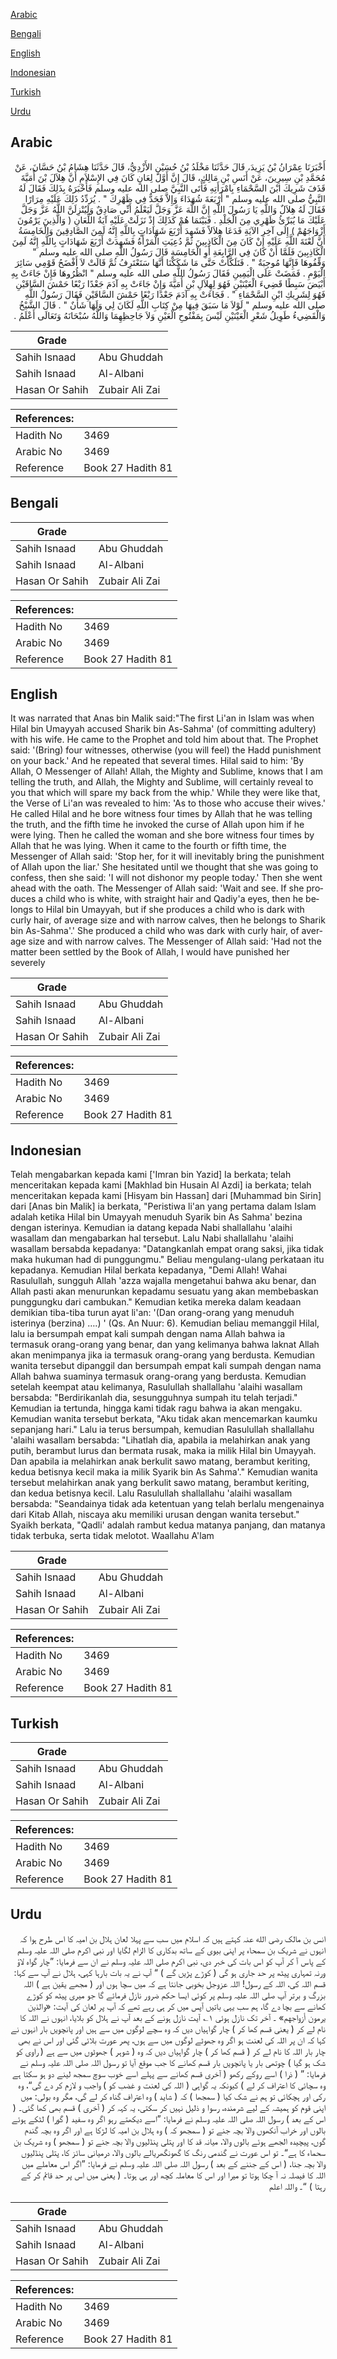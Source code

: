 [Arabic](#arabic)

[Bengali](#bengali)

[English](#english)

[Indonesian](#indonesian)

[Turkish](#turkish)

[Urdu](#urdu)

## Arabic


<div dir="rtl" lang="ar" style={{fontSize:'larger',backgroundColor:'#f8f9fa',padding:20}}>
أَخْبَرَنَا عِمْرَانُ بْنُ يَزِيدَ، قَالَ حَدَّثَنَا مَخْلَدُ بْنُ حُسَيْنٍ الأَزْدِيُّ، قَالَ حَدَّثَنَا هِشَامُ بْنُ حَسَّانَ، عَنْ مُحَمَّدِ بْنِ سِيرِينَ، عَنْ أَنَسِ بْنِ مَالِكٍ، قَالَ إِنَّ أَوَّلَ لِعَانٍ كَانَ فِي الإِسْلاَمِ أَنَّ هِلاَلَ بْنَ أُمَيَّةَ قَذَفَ شَرِيكَ ابْنَ السَّحْمَاءِ بِامْرَأَتِهِ فَأَتَى النَّبِيَّ صلى الله عليه وسلم فَأَخْبَرَهُ بِذَلِكَ فَقَالَ لَهُ النَّبِيُّ صلى الله عليه وسلم ‏"‏ أَرْبَعَةَ شُهَدَاءَ وَإِلاَّ فَحَدٌّ فِي ظَهْرِكَ ‏"‏ ‏.‏ يُرَدِّدُ ذَلِكَ عَلَيْهِ مِرَارًا فَقَالَ لَهُ هِلاَلٌ وَاللَّهِ يَا رَسُولَ اللَّهِ إِنَّ اللَّهَ عَزَّ وَجَلَّ لَيَعْلَمُ أَنِّي صَادِقٌ وَلَيُنْزِلَنَّ اللَّهُ عَزَّ وَجَلَّ عَلَيْكَ مَا يُبَرِّئُ ظَهْرِي مِنَ الْجَلْدِ ‏.‏ فَبَيْنَمَا هُمْ كَذَلِكَ إِذْ نَزَلَتْ عَلَيْهِ آيَةُ اللِّعَانِ ‏(‏ وَالَّذِينَ يَرْمُونَ أَزْوَاجَهُمْ ‏)‏ إِلَى آخِرِ الآيَةِ فَدَعَا هِلاَلاً فَشَهِدَ أَرْبَعَ شَهَادَاتٍ بِاللَّهِ إِنَّهُ لَمِنَ الصَّادِقِينَ وَالْخَامِسَةُ أَنَّ لَعْنَةَ اللَّهِ عَلَيْهِ إِنْ كَانَ مِنَ الْكَاذِبِينَ ثُمَّ دُعِيَتِ الْمَرْأَةُ فَشَهِدَتْ أَرْبَعَ شَهَادَاتٍ بِاللَّهِ إِنَّهُ لَمِنَ الْكَاذِبِينَ فَلَمَّا أَنْ كَانَ فِي الرَّابِعَةِ أَوِ الْخَامِسَةِ قَالَ رَسُولُ اللَّهِ صلى الله عليه وسلم ‏"‏ وَقِّفُوهَا فَإِنَّهَا مُوجِبَةٌ ‏"‏ ‏.‏ فَتَلَكَّأَتْ حَتَّى مَا شَكَكْنَا أَنَّهَا سَتَعْتَرِفُ ثُمَّ قَالَتْ لاَ أَفْضَحُ قَوْمِي سَائِرَ الْيَوْمِ ‏.‏ فَمَضَتْ عَلَى الْيَمِينِ فَقَالَ رَسُولُ اللَّهِ صلى الله عليه وسلم ‏"‏ انْظُرُوهَا فَإِنْ جَاءَتْ بِهِ أَبْيَضَ سَبِطًا قَضِيءَ الْعَيْنَيْنِ فَهُوَ لِهِلاَلِ بْنِ أُمَيَّةَ وَإِنْ جَاءَتْ بِهِ آدَمَ جَعْدًا رَبْعًا حَمْشَ السَّاقَيْنِ فَهُوَ لِشَرِيكِ ابْنِ السَّحْمَاءِ ‏"‏ ‏.‏ فَجَاءَتْ بِهِ آدَمَ جَعْدًا رَبْعًا حَمْشَ السَّاقَيْنِ فَقَالَ رَسُولُ اللَّهِ صلى الله عليه وسلم ‏"‏ لَوْلاَ مَا سَبَقَ فِيهَا مِنْ كِتَابِ اللَّهِ لَكَانَ لِي وَلَهَا شَأْنٌ ‏"‏ ‏.‏ قَالَ الشَّيْخُ وَالْقَضِيءُ طَوِيلُ شَعْرِ الْعَيْنَيْنِ لَيْسَ بِمَفْتُوحِ الْعَيْنِ وَلاَ جَاحِظِهِمَا وَاللَّهُ سُبْحَانَهُ وَتَعَالَى أَعْلَمُ ‏.‏
</div>
<div style={{backgroundColor:'#f8f9fa',padding:20, marginBottom: 10}}><table> <thead> <tr> <th>Grade</th> <th></th> </tr> </thead> <tbody> <tr><td>Sahih Isnaad</td><td>Abu Ghuddah</td></tr><tr><td>Sahih Isnaad</td><td>Al-Albani</td></tr><tr><td>Hasan Or Sahih</td><td>Zubair Ali Zai</td></tr></tbody></table><table> <thead> <tr> <th>References:</th> <th></th> </tr> </thead> <tbody><tr><td>Hadith No</td><td>3469</td></tr><tr><td>Arabic No</td><td>3469</td></tr><tr><td>Reference</td><td>Book 27 Hadith 81</td></tr></tbody></table></div>

## Bengali


<div dir="ltr" lang="bn" style={{fontSize:'larger',backgroundColor:'#f8f9fa',padding:20}}>

</div>
<div style={{backgroundColor:'#f8f9fa',padding:20, marginBottom: 10}}><table> <thead> <tr> <th>Grade</th> <th></th> </tr> </thead> <tbody> <tr><td>Sahih Isnaad</td><td>Abu Ghuddah</td></tr><tr><td>Sahih Isnaad</td><td>Al-Albani</td></tr><tr><td>Hasan Or Sahih</td><td>Zubair Ali Zai</td></tr></tbody></table><table> <thead> <tr> <th>References:</th> <th></th> </tr> </thead> <tbody><tr><td>Hadith No</td><td>3469</td></tr><tr><td>Arabic No</td><td>3469</td></tr><tr><td>Reference</td><td>Book 27 Hadith 81</td></tr></tbody></table></div>

## English


<div dir="ltr" lang="en" style={{fontSize:'larger',backgroundColor:'#f8f9fa',padding:20}}>
It was narrated that Anas bin Malik said:"The first Li'an in Islam was when Hilal bin Umayyah accused Sharik bin As-Sahma' (of committing adultery) with his wife. He came to the Prophet and told him about that. The Prophet said: '(Bring) four witnesses, otherwise (you will feel) the Hadd punishment on your back.' And he repeated that several times. Hilal said to him: 'By Allah, O Messenger of Allah! Allah, the Mighty and Sublime, knows that I am telling the truth, and Allah, the Mighty and Sublime, will certainly reveal to you that which will spare my back from the whip.' While they were like that, the Verse of Li'an was revealed to him: 'As to those who accuse their wives.' He called Hilal and he bore witness four times by Allah that he was telling the truth, and the fifth time he invoked the curse of Allah upon him if he were lying. Then he called the woman and she bore witness four times by Allah that he was lying. When it came to the fourth or fifth time, the Messenger of Allah said: 'Stop her, for it will inevitably bring the punishment of Allah upon the liar.' She hesitated until we thought that she was going to confess, then she said: 'I will not dishonor my people today.' Then she went ahead with the oath. The Messenger of Allah said: 'Wait and see. If she produces a child who is white, with straight hair and Qadiy'a eyes, then he belongs to Hilal bin Umayyah, but if she produces a child who is dark with curly hair, of average size and with narrow calves, then he belongs to Sharik bin As-Sahma'.' She produced a child who was dark with curly hair, of average size and with narrow calves. The Messenger of Allah said: 'Had not the matter been settled by the Book of Allah, I would have punished her severely
</div>
<div style={{backgroundColor:'#f8f9fa',padding:20, marginBottom: 10}}><table> <thead> <tr> <th>Grade</th> <th></th> </tr> </thead> <tbody> <tr><td>Sahih Isnaad</td><td>Abu Ghuddah</td></tr><tr><td>Sahih Isnaad</td><td>Al-Albani</td></tr><tr><td>Hasan Or Sahih</td><td>Zubair Ali Zai</td></tr></tbody></table><table> <thead> <tr> <th>References:</th> <th></th> </tr> </thead> <tbody><tr><td>Hadith No</td><td>3469</td></tr><tr><td>Arabic No</td><td>3469</td></tr><tr><td>Reference</td><td>Book 27 Hadith 81</td></tr></tbody></table></div>

## Indonesian


<div dir="ltr" lang="id" style={{fontSize:'larger',backgroundColor:'#f8f9fa',padding:20}}>
Telah mengabarkan kepada kami ['Imran bin Yazid] Ia berkata; telah menceritakan kepada kami [Makhlad bin Husain Al Azdi] ia berkata; telah menceritakan kepada kami [Hisyam bin Hassan] dari [Muhammad bin Sirin] dari [Anas bin Malik] ia berkata, "Peristiwa li'an yang pertama dalam Islam adalah ketika Hilal bin Umayyah menuduh Syarik bin As Sahma' bezina dengan isterinya. Kemudian ia datang kepada Nabi shallallahu 'alaihi wasallam dan mengabarkan hal tersebut. Lalu Nabi shallallahu 'alaihi wasallam bersabda kepadanya: "Datangkanlah empat orang saksi, jika tidak maka hukuman had di punggungmu." Beliau mengulang-ulang perkataan itu kepadanya. Kemudian Hilal berkata kepadanya, "Demi Allah! Wahai Rasulullah, sungguh Allah 'azza wajalla mengetahui bahwa aku benar, dan Allah pasti akan menurunkan kepadamu sesuatu yang akan membebaskan punggungku dari cambukan." Kemudian ketika mereka dalam keadaan demikian tiba-tiba turun ayat li'an: '(Dan orang-orang yang menuduh isterinya (berzina) ….) ' (Qs. An Nuur: 6). Kemudian beliau memanggil Hilal, lalu ia bersumpah empat kali sumpah dengan nama Allah bahwa ia termasuk orang-orang yang benar, dan yang kelimanya bahwa laknat Allah akan menimpanya jika ia termasuk orang-orang yang berdusta. Kemudian wanita tersebut dipanggil dan bersumpah empat kali sumpah dengan nama Allah bahwa suaminya termasuk orang-orang yang berdusta. Kemudian setelah keempat atau kelimanya, Rasulullah shallallahu 'alaihi wasallam bersabda: "Berdirikanlah dia, sesungguhnya sumpah itu telah terjadi." Kemudian ia tertunda, hingga kami tidak ragu bahwa ia akan mengaku. Kemudian wanita tersebut berkata, "Aku tidak akan mencemarkan kaumku sepanjang hari." Lalu ia terus bersumpah, kemudian Rasulullah shallallahu 'alaihi wasallam bersabda: "Lihatlah dia, apabila ia melahirkan anak yang putih, berambut lurus dan bermata rusak, maka ia milik Hilal bin Umayyah. Dan apabila ia melahirkan anak berkulit sawo matang, berambut keriting, kedua betisnya kecil maka ia milik Syarik bin As Sahma'." Kemudian wanita tersebut melahirkan anak yang berkulit sawo matang, berambut keriting, dan kedua betisnya kecil. Lalu Rasulullah shallallahu 'alaihi wasallam bersabda: "Seandainya tidak ada ketentuan yang telah berlalu mengenainya dari Kitab Allah, niscaya aku memiliki urusan dengan wanita tersebut." Syaikh berkata, "Qadli' adalah rambut kedua matanya panjang, dan matanya tidak terbuka, serta tidak melotot. Waallahu A'lam
</div>
<div style={{backgroundColor:'#f8f9fa',padding:20, marginBottom: 10}}><table> <thead> <tr> <th>Grade</th> <th></th> </tr> </thead> <tbody> <tr><td>Sahih Isnaad</td><td>Abu Ghuddah</td></tr><tr><td>Sahih Isnaad</td><td>Al-Albani</td></tr><tr><td>Hasan Or Sahih</td><td>Zubair Ali Zai</td></tr></tbody></table><table> <thead> <tr> <th>References:</th> <th></th> </tr> </thead> <tbody><tr><td>Hadith No</td><td>3469</td></tr><tr><td>Arabic No</td><td>3469</td></tr><tr><td>Reference</td><td>Book 27 Hadith 81</td></tr></tbody></table></div>

## Turkish


<div dir="ltr" lang="tr" style={{fontSize:'larger',backgroundColor:'#f8f9fa',padding:20}}>

</div>
<div style={{backgroundColor:'#f8f9fa',padding:20, marginBottom: 10}}><table> <thead> <tr> <th>Grade</th> <th></th> </tr> </thead> <tbody> <tr><td>Sahih Isnaad</td><td>Abu Ghuddah</td></tr><tr><td>Sahih Isnaad</td><td>Al-Albani</td></tr><tr><td>Hasan Or Sahih</td><td>Zubair Ali Zai</td></tr></tbody></table><table> <thead> <tr> <th>References:</th> <th></th> </tr> </thead> <tbody><tr><td>Hadith No</td><td>3469</td></tr><tr><td>Arabic No</td><td>3469</td></tr><tr><td>Reference</td><td>Book 27 Hadith 81</td></tr></tbody></table></div>

## Urdu


<div dir="rtl" lang="ur" style={{fontSize:'larger',backgroundColor:'#f8f9fa',padding:20}}>
انس بن مالک رضی الله عنہ کہتے ہیں کہ اسلام میں سب سے پہلا لعان ہلال بن امیہ کا اس طرح ہوا کہ انہوں نے شریک بن سمحاء پر اپنی بیوی کے ساتھ بدکاری کا الزام لگایا اور نبی اکرم صلی اللہ علیہ وسلم کے پاس آ کر آپ کو اس بات کی خبر دی، نبی اکرم صلی اللہ علیہ وسلم نے ان سے فرمایا: ”چار گواہ لاؤ ورنہ تمہاری پیٹھ پر حد جاری ہو گی ( کوڑے پڑیں گے ) “ آپ نے یہ بات بارہا کہی، ہلال نے آپ سے کہا: قسم اللہ کی، اللہ کے رسول! اللہ عزوجل بخوبی جانتا ہے کہ میں سچا ہوں اور ( مجھے یقین ہے ) اللہ بزرگ و برتر آپ صلی اللہ علیہ وسلم پر کوئی ایسا حکم ضرور نازل فرمائے گا جو میری پیٹھ کو کوڑے کھانے سے بچا دے گا، ہم سب یہی باتیں آپس میں کر ہی رہے تھے کہ آپ پر لعان کی آیت: «والذين يرمون أزواجهم» ۔ آخر تک نازل ہوئی ۱؎ آیت نازل ہونے کے بعد آپ نے ہلال کو بلایا، انہوں نے اللہ کا نام لے کر ( یعنی قسم کھا کر ) چار گواہیاں دیں کہ وہ سچے لوگوں میں سے ہیں اور پانچویں بار انہوں نے کہا کہ ان پر اللہ کی لعنت ہو اگر وہ جھوٹے لوگوں میں سے ہوں، پھر عورت بلائی گئی اور اس نے بھی چار بار اللہ کا نام لے کر ( قسم کھا کر ) چار گواہیاں دیں کہ وہ ( شوہر ) جھوٹوں میں سے ہے ( راوی کو شک ہو گیا ) چوتھی بار یا پانچویں بار قسم کھانے کا جب موقع آیا تو رسول اللہ صلی اللہ علیہ وسلم نے فرمایا: ” ( ذرا ) اسے روکے رکھو ( آخری قسم کھانے سے پہلے اسے خوب سوچ سمجھ لینے دو ہو سکتا ہے وہ سچائی کا اعتراف کر لے ) کیونکہ یہ گواہی ( اللہ کی لعنت و غضب کو ) واجب و لازم کر دے گی“، وہ رکی اور ہچکائی تو ہم نے شک کیا ( سمجھا ) کہ ( شاید ) وہ اعتراف گناہ کر لے گی، مگر وہ بولی: میں اپنی قوم کو ہمیشہ کے لیے شرمندہ، رسوا و ذلیل نہیں کر سکتی، یہ کہہ کر ( آخری ) قسم بھی کھا گئی۔ ( اس کے بعد ) رسول اللہ صلی اللہ علیہ وسلم نے فرمایا: ”اسے دیکھتے رہو اگر وہ سفید ( گورا ) لٹکے ہوئے بالوں اور خراب آنکھوں والا بچہ جنے تو ( سمجھو کہ ) وہ ہلال بن امیہ کا لڑکا ہے اور اگر وہ بچہ گندم گوں، پیچیدہ الجھے ہوئے بالوں والا، میانہ قد کا اور پتلی پنڈلیوں والا بچہ جنے تو ( سمجھو ) وہ شریک بن سحماء کا ہے“۔ تو اس عورت نے گندمی رنگ کا گھونگھریالے بالوں والا، درمیانی سائز کا، پتلی پنڈلیوں والا بچہ جنا، ( اس کے جننے کے بعد ) رسول اللہ صلی اللہ علیہ وسلم نے فرمایا: ”اگر اس معاملے میں اللہ کا فیصلہ نہ آ چکا ہوتا تو میرا اور اس کا معاملہ کچھ اور ہی ہوتا۔ ( یعنی میں اس پر حد قائم کر کے رہتا ) “۔ واللہ اعلم
</div>
<div style={{backgroundColor:'#f8f9fa',padding:20, marginBottom: 10}}><table> <thead> <tr> <th>Grade</th> <th></th> </tr> </thead> <tbody> <tr><td>Sahih Isnaad</td><td>Abu Ghuddah</td></tr><tr><td>Sahih Isnaad</td><td>Al-Albani</td></tr><tr><td>Hasan Or Sahih</td><td>Zubair Ali Zai</td></tr></tbody></table><table> <thead> <tr> <th>References:</th> <th></th> </tr> </thead> <tbody><tr><td>Hadith No</td><td>3469</td></tr><tr><td>Arabic No</td><td>3469</td></tr><tr><td>Reference</td><td>Book 27 Hadith 81</td></tr></tbody></table></div>